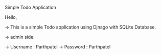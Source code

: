 Simple Todo Application

Hello,

  -> This is a simple Todo application using Djnago with SQLite Database.
  
  -> admin side:
   
  ->  Username : Parthpatel
  ->  Password : Parthpatel
